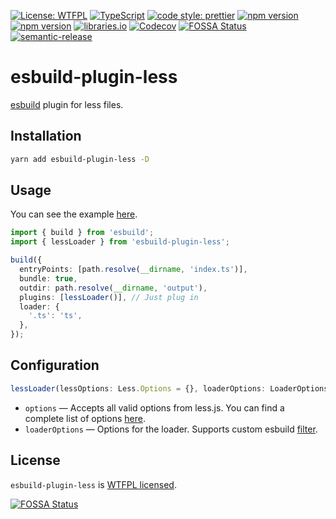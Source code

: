 [![License: WTFPL](https://img.shields.io/badge/License-WTFPL-brightgreen.svg)](http://www.wtfpl.net/about/)
[![TypeScript](https://img.shields.io/badge/%3C%2F%3E-TypeScript-%230074c1.svg)](http://www.typescriptlang.org/)
[![code style: prettier](https://img.shields.io/badge/code_style-prettier-f8bc45.svg)](https://github.com/prettier/prettier)
[![npm version](https://badge.fury.io/js/esbuild-plugin-less.svg)](https://www.npmjs.com/package/esbuild-plugin-less)
[![npm version](https://img.shields.io/npm/dt/esbuild-plugin-less.svg)](https://www.npmjs.com/package/esbuild-plugin-less)
[![libraries.io](https://img.shields.io/librariesio/release/npm/esbuild-plugin-less)](https://libraries.io/github/iam-medvedev/esbuild-plugin-less)
[![Codecov](https://img.shields.io/codecov/c/github/iam-medvedev/esbuild-plugin-less)](https://codecov.io/gh/iam-medvedev/esbuild-plugin-less)
[![FOSSA Status](https://app.fossa.com/api/projects/git%2Bgithub.com%2Fiam-medvedev%2Fesbuild-plugin-less.svg?type=shield)](https://app.fossa.com/projects/git%2Bgithub.com%2Fiam-medvedev%2Fesbuild-plugin-less?ref=badge_shield)
[![semantic-release](https://img.shields.io/badge/%20%20%F0%9F%93%A6%F0%9F%9A%80-semantic--release-e10079.svg)](https://github.com/semantic-release/semantic-release)

# esbuild-plugin-less

[esbuild](https://github.com/evanw/esbuild) plugin for less files.

## Installation

```sh
yarn add esbuild-plugin-less -D
```

## Usage

You can see the example [here](./example).

```ts
import { build } from 'esbuild';
import { lessLoader } from 'esbuild-plugin-less';

build({
  entryPoints: [path.resolve(__dirname, 'index.ts')],
  bundle: true,
  outdir: path.resolve(__dirname, 'output'),
  plugins: [lessLoader()], // Just plug in
  loader: {
    '.ts': 'ts',
  },
});
```

## Configuration

```ts
lessLoader(lessOptions: Less.Options = {}, loaderOptions: LoaderOptions = {})
```

- `options` — Accepts all valid options from less.js. You can find a complete list of options [here](http://lesscss.org/usage/#less-options).
- `loaderOptions` — Options for the loader. Supports custom esbuild [filter](https://esbuild.github.io/plugins/#filters).

## License

`esbuild-plugin-less` is [WTFPL licensed](./LICENSE).

[![FOSSA Status](https://app.fossa.com/api/projects/git%2Bgithub.com%2Fiam-medvedev%2Fesbuild-plugin-less.svg?type=large)](https://app.fossa.com/projects/git%2Bgithub.com%2Fiam-medvedev%2Fesbuild-plugin-less?ref=badge_large)
